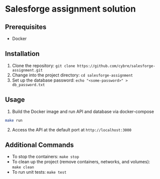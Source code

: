 # Salesforge assignment solution

## Prerequisites
- Docker

## Installation
1. Clone the repository: `git clone https://github.com/cybre/salesforge-assignment.git`
2. Change into the project directory: `cd salesforge-assignment`
3. Set up the database password: `echo "<some-password>" > db_password.txt` 

## Usage
1. Build the Docker image and run API and database via docker-compose
```bash
make run
```

2. Access the API at the default port at `http://localhost:3000`

## Additional Commands
- To stop the containers: `make stop`
- To clean up the project (remove containers, networks, and volumes): `make clean`
- To run unit tests: `make test`